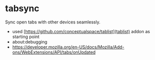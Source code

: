 # tabsync

Sync open tabs with other devices seamlessly.

- used [https://github.com/conceptualspace/tablist](tablist) addon as starting point
- about:debugging
- https://developer.mozilla.org/en-US/docs/Mozilla/Add-ons/WebExtensions/API/tabs/onUpdated
